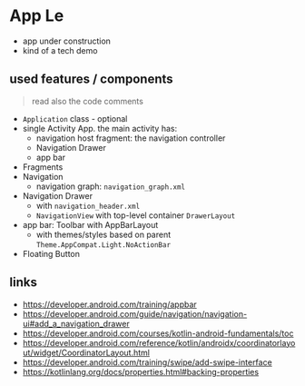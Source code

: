 # App Le

* app under construction
* kind of a tech demo

## used features / components
> read also the code comments 
* `Application` class - optional
* single Activity App. the main activity has: 
    * navigation host fragment: the navigation controller
    * Navigation Drawer
    * app bar
* Fragments
* Navigation
    *  navigation graph: `navigation_graph.xml`
* Navigation Drawer
    * with `navigation_header.xml`
    * `NavigationView` with top-level container `DrawerLayout`
* app bar: Toolbar with AppBarLayout
    * with themes/styles based on parent `Theme.AppCompat.Light.NoActionBar`
* Floating Button

## links
* https://developer.android.com/training/appbar
* https://developer.android.com/guide/navigation/navigation-ui#add_a_navigation_drawer
* https://developer.android.com/courses/kotlin-android-fundamentals/toc
* https://developer.android.com/reference/kotlin/androidx/coordinatorlayout/widget/CoordinatorLayout.html
* https://developer.android.com/training/swipe/add-swipe-interface
* https://kotlinlang.org/docs/properties.html#backing-properties